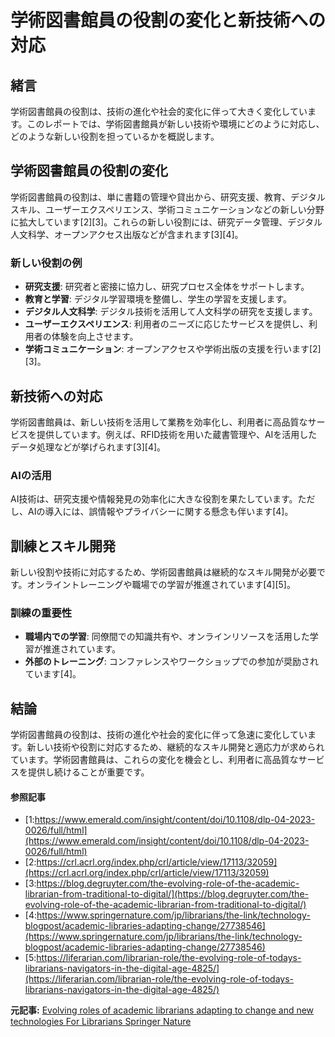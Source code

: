 # 学術図書館員の役割の変化と新技術への対応

## 緒言

学術図書館員の役割は、技術の進化や社会的変化に伴って大きく変化しています。このレポートでは、学術図書館員が新しい技術や環境にどのように対応し、どのような新しい役割を担っているかを概説します。

## 学術図書館員の役割の変化

学術図書館員の役割は、単に書籍の管理や貸出から、研究支援、教育、デジタルスキル、ユーザーエクスペリエンス、学術コミュニケーションなどの新しい分野に拡大しています[2][3]。これらの新しい役割には、研究データ管理、デジタル人文科学、オープンアクセス出版などが含まれます[3][4]。

### 新しい役割の例

- **研究支援**: 研究者と密接に協力し、研究プロセス全体をサポートします。
- **教育と学習**: デジタル学習環境を整備し、学生の学習を支援します。
- **デジタル人文科学**: デジタル技術を活用して人文科学の研究を支援します。
- **ユーザーエクスペリエンス**: 利用者のニーズに応じたサービスを提供し、利用者の体験を向上させます。
- **学術コミュニケーション**: オープンアクセスや学術出版の支援を行います[2][3]。

## 新技術への対応

学術図書館員は、新しい技術を活用して業務を効率化し、利用者に高品質なサービスを提供しています。例えば、RFID技術を用いた蔵書管理や、AIを活用したデータ処理などが挙げられます[3][4]。

### AIの活用

AI技術は、研究支援や情報発見の効率化に大きな役割を果たしています。ただし、AIの導入には、誤情報やプライバシーに関する懸念も伴います[4]。

## 訓練とスキル開発

新しい役割や技術に対応するため、学術図書館員は継続的なスキル開発が必要です。オンライントレーニングや職場での学習が推進されています[4][5]。

### 訓練の重要性

- **職場内での学習**: 同僚間での知識共有や、オンラインリソースを活用した学習が推進されています。
- **外部のトレーニング**: コンファレンスやワークショップでの参加が奨励されています[4]。

## 結論

学術図書館員の役割は、技術の進化や社会的変化に伴って急速に変化しています。新しい技術や役割に対応するため、継続的なスキル開発と適応力が求められています。学術図書館員は、これらの変化を機会とし、利用者に高品質なサービスを提供し続けることが重要です。

#### 参照記事
- [1:https://www.emerald.com/insight/content/doi/10.1108/dlp-04-2023-0026/full/html](https://www.emerald.com/insight/content/doi/10.1108/dlp-04-2023-0026/full/html)
- [2:https://crl.acrl.org/index.php/crl/article/view/17113/32059](https://crl.acrl.org/index.php/crl/article/view/17113/32059)
- [3:https://blog.degruyter.com/the-evolving-role-of-the-academic-librarian-from-traditional-to-digital/](https://blog.degruyter.com/the-evolving-role-of-the-academic-librarian-from-traditional-to-digital/)
- [4:https://www.springernature.com/jp/librarians/the-link/technology-blogpost/academic-libraries-adapting-change/27738546](https://www.springernature.com/jp/librarians/the-link/technology-blogpost/academic-libraries-adapting-change/27738546)
- [5:https://liferarian.com/librarian-role/the-evolving-role-of-todays-librarians-navigators-in-the-digital-age-4825/](https://liferarian.com/librarian-role/the-evolving-role-of-todays-librarians-navigators-in-the-digital-age-4825/)


**元記事:** [Evolving roles of academic librarians adapting to change and new technologies For Librarians Springer Nature](https://www.springernature.com/jp/librarians/the-link/technology-blogpost/academic-libraries-adapting-change/27738546)
